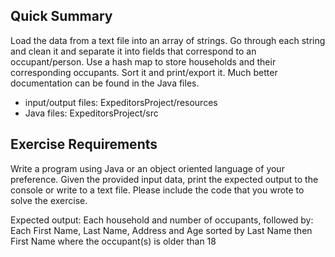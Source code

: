 ## Quick Summary
Load the data from a text file into an array of strings. Go through each string and clean it and separate it into fields that correspond to an occupant/person. Use a hash map to store households and their corresponding occupants. Sort it and print/export it. Much better documentation can be found in the Java files.
- input/output files: ExpeditorsProject/resources
- Java files: ExpeditorsProject/src

## Exercise Requirements 
Write a program using Java or an object oriented language of your preference.
Given the provided input data, print the expected output to the console or write to a text file.
Please include the code that you wrote to solve the exercise.

Expected output:
Each household and number of occupants, followed by:
Each First Name, Last Name, Address and Age sorted by Last Name then First Name where the occupant(s) is older than 18
